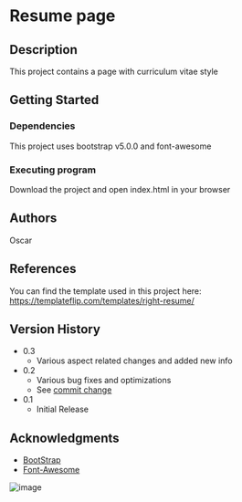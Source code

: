 # Resume page

## Description

This project contains a page with curriculum vitae style

## Getting Started

### Dependencies

This project uses bootstrap v5.0.0 and font-awesome


### Executing program

Download the project and open index.html in your browser


## Authors

Oscar

## References

You can find the template used in this project here: https://templateflip.com/templates/right-resume/

## Version History
* 0.3
    * Various aspect related changes and added new info
* 0.2
    * Various bug fixes and optimizations
    * See [commit change](https://github.com/oscarjtd/resumepage.github.io/commits/master)
* 0.1
    * Initial Release


## Acknowledgments

* [BootStrap](https://github.com/twbs/bootstrap)
* [Font-Awesome](https://github.com/FortAwesome/Font-Awesome)

![image](https://www.funlam.edu.co/uploads/sedemanizales/image/2018/09-Septiembre/logos_universidades_de_suma_y_mcu_04.png)

